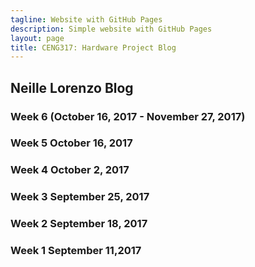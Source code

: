 ```yaml
---
tagline: Website with GitHub Pages
description: Simple website with GitHub Pages
layout: page
title: CENG317: Hardware Project Blog
---
```


Neille Lorenzo Blog
-------------
### Week 6 (October 16, 2017 - November 27, 2017)


### Week 5 October 16, 2017


### Week 4 October 2, 2017


### Week 3 September 25, 2017


### Week 2 September 18, 2017


### Week 1 September 11,2017
